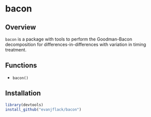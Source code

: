 # bacon

## Overview

`bacon` is a package with tools to perform the Goodman-Bacon decomposition for differences-in-differences with variation in timing treatment.

## Functions
* `bacon()`

## Installation
``` r
library(devtools)
install_github("evanjflack/bacon")
```
